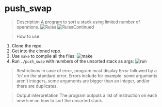 # push_swap
>Description
A program to sort a stack using limited number of operations.
![Rules](https://user-images.githubusercontent.com/47386839/147467651-b8834b84-0bcd-45e7-937a-17bc33edd7d2.png)
![RulesContinued](https://user-images.githubusercontent.com/47386839/147467664-061c109f-ef2f-422e-ba24-98a3cea2e53d.png)

>How to use
1. Clone the repo.
2. Get into the cloned repo.
3. Use `make` to compile all the files:
![make](https://user-images.githubusercontent.com/47386839/147468321-a8fac7f2-5544-4474-aa06-827c76f4e3bb.png)
5. Run `./push_swap` with numbers of the unsorted stack as args:
![run](https://user-images.githubusercontent.com/47386839/147468346-effdd980-97e4-402e-88dc-060709a232f9.png)

>Restrictions
In case of error, program must display *Error* followed by a ’\n’ on the standard error.
Errors include for example: some arguments aren’t integers, some arguments are
bigger than an integer, and/or there are duplicates.

>Output interpretation
The program outputs a list of instruction on each new line on how to sort the unsorted stack.

